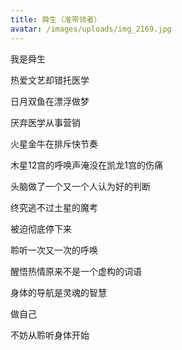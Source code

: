 ```yaml
---
title: 舜生（准带领者）
avatar: /images/uploads/img_2169.jpg
---
```

我是舜生

热爱文艺却错托医学

日月双鱼在漂浮做梦

厌弃医学从事营销

火星金牛在排斥快节奏

木星12宫的呼唤声淹没在凯龙1宫的伤痛

头脑做了一个又一个人认为好的判断

终究逃不过土星的魔考

被迫彻底停下来

聆听一次又一次的呼唤

醒悟热情原来不是一个虚构的词语

身体的导航是灵魂的智慧

做自己

不妨从聆听身体开始